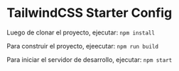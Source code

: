 # TailwindCSS Starter Config

Luego de clonar el proyecto, ejecutar:
``` npm install ```

Para construir el proyecto, ejeecutar:
``` npm run build ```

Para iniciar el servidor de desarrollo, ejecutar:
``` npm start ```

